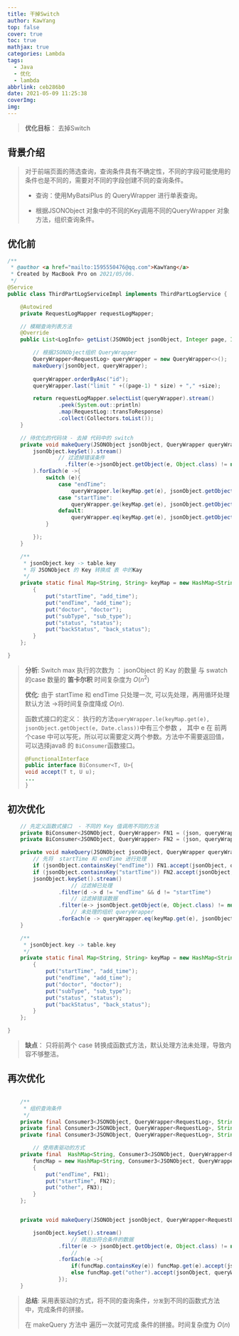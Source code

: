 ```yaml
---
title: 干掉Switch
author: KawYang
top: false
cover: true
toc: true
mathjax: true
categories: Lambda
tags:
  - Java
  - 优化
  - lambda
abbrlink: ceb286b0
date: 2021-05-09 11:25:38
coverImg:
img:
---
```

> **优化目标**： 去掉Switch

## 背景介绍

> 对于前端页面的筛选查询，查询条件具有不确定性，不同的字段可能使用的条件也是不同的，需要对不同的字段创建不同的查询条件。
>
> - 查询：使用MyBatsiPlus 的 QueryWrapper 进行单表查询。
>
> - 根据JSONObject 对象中的不同的Key调用不同的QueryWrapper 对象方法，组织查询条件。

## 优化前

```java
/**
 * @author <a href="mailto:1595550476@qq.com">KawYang</a>
 * Created by MacBook Pro on 2021/05/06.
 */
@Service
public class ThirdPartLogServiceImpl implements ThirdPartLogService {

    @Autowired
    private RequestLogMapper requestLogMapper;

   	// 模糊查询列表方法
    @Override
    public List<LogInfo> getList(JSONObject jsonObject, Integer page, Integer size) {

        // 根据JSONObject组织 QueryWrapper
        QueryWrapper<RequestLog> queryWrapper = new QueryWrapper<>();
        makeQuery(jsonObject, queryWrapper);
      
        queryWrapper.orderByAsc("id");
        queryWrapper.last("limit " +((page-1) * size) + "," +size);

        return requestLogMapper.selectList(queryWrapper).stream()
                .peek(System.out::println)
                .map(RequestLog::transToResponse)
                .collect(Collectors.toList());
    }

  	// 待优化的代码块 - 去掉 代码中的 switch 
    private void makeQuery(JSONObject jsonObject, QueryWrapper queryWrapper) {
        jsonObject.keySet().stream()
          		// 过滤掉错误条件
		          .filter(e->jsonObject.getObject(e, Object.class) != null && !jsonObject.getString(e).isEmpty()
        ).forEach(e ->{
            switch (e){
                case "endTime":
                    queryWrapper.le(keyMap.get(e), jsonObject.getObject(e, Date.class)); break;
                case "startTime":
                    queryWrapper.ge(keyMap.get(e), jsonObject.getObject(e, Date.class)); break;
                default:
                    queryWrapper.eq(keyMap.get(e), jsonObject.getObject(e, String.class)); break;
            }

        });
    }

    /**
     * jsonObject.key -> table.key
     * 将 JSONObject 的 Key 转换成 表 中的Kay
     */
    private static final Map<String, String> keyMap = new HashMap<String, String>(){
        {
            put("startTime", "add_time");
            put("endTime", "add_time");
            put("doctor", "doctor");
            put("subType", "sub_type");
            put("status", "status");
            put("backStatus", "back_status");
        }
    };

}

```

> **分析**: Switch max 执行的次数为 ： jsonObject 的 Kay 的数量 与 swatch 的case 数量的 **笛卡尔积** 时间复杂度为 $O(n^2)$
>
> **优化**: 由于 startTime 和 endTime 只处理一次, 可以先处理，再用循环处理默认方法 ->将时间复杂度降成 $O(n)$.
>
> 函数式接口的定义： 执行的方法`queryWrapper.le(keyMap.get(e), jsonObject.getObject(e, Date.class))`中有三个参数 ， 其中 e 在 前两个case 中可以写死，所以可以需要定义两个参数。方法中不需要返回值，可以选择java8 的 `BiConsumer`函数接口。
>
> ```java
> @FunctionalInterface
> public interface BiConsumer<T, U>{
> void accept(T t, U u);
> ...
> }
> ```

## 初次优化

```java
  	// 先定义函数式接口  - 不同的 Key 值调用不同的方法
    private BiConsumer<JSONObject, QueryWrapper> FN1 = (json, queryWrapper) -> queryWrapper.le(keyMap.get("endTime"), json.getObject("endTime", Date.class));
    private BiConsumer<JSONObject, QueryWrapper> FN2 = (json, queryWrapper) -> queryWrapper.ge(keyMap.get("startTime"), json.getObject("startTime", Date.class));

    private void makeQuery(JSONObject jsonObject, QueryWrapper queryWrapper) {
      	// 先将  startTime 和 endTime 进行处理
      	if (jsonObject.containsKey("endTime")) FN1.accept(jsonObject, queryWrapper);
        if (jsonObject.containsKey("startTime")) FN2.accept(jsonObject, queryWrapper);
        jsonObject.keySet().stream()
          			// 过滤掉已处理
                .filter(d -> d != "endTime" && d != "startTime")
          			// 过滤掉错误数据
                .filter(e-> jsonObject.getObject(e, Object.class) != null && !jsonObject.getString(e).isEmpty())
          			// 未处理的组织 queryWrapper
                .forEach(e -> queryWrapper.eq(keyMap.get(e), jsonObject.getObject(e, String.class)));
    }

    /**
     * jsonObject.key -> table.key
     */
    private static final Map<String, String> keyMap = new HashMap<String, String>(){
        {
            put("startTime", "add_time");
            put("endTime", "add_time");
            put("doctor", "doctor");
            put("subType", "sub_type");
            put("status", "status");
            put("backStatus", "back_status");
        }
    };

}
```

> **缺点**： 只将前两个 case 转换成函数式方法，默认处理方法未处理，导致内容不够整洁。

## 再次优化

```java

    /**
     * 组织查询条件
     */
    private final Consumer3<JSONObject, QueryWrapper<RequestLog>, String> FN1 = (json, queryWrapper, key) -> queryWrapper.le(keyMap.get(key), json.getObject(key, Date.class));
    private final Consumer3<JSONObject, QueryWrapper<RequestLog>, String> FN2 = (json, queryWrapper, key) -> queryWrapper.ge(keyMap.get(key), json.getObject(key, Date.class));
    private final Consumer3<JSONObject, QueryWrapper<RequestLog>, String> FN3 = (json, queryWrapper, key) -> queryWrapper.eq(keyMap.get(key), json.getString(key));

		// 使用表驱动的方式
    private final  HashMap<String, Consumer3<JSONObject, QueryWrapper<RequestLog>, String>>
        funcMap = new HashMap<String, Consumer3<JSONObject, QueryWrapper<RequestLog>, String>>(){
        {
            put("endTime", FN1);
            put("startTime", FN2);
            put("other", FN3);
        }
    };


    private void makeQuery(JSONObject jsonObject, QueryWrapper<RequestLog> queryWrapper) {

        jsonObject.keySet().stream()
          			// 筛选出符合条件的数据
                .filter(e -> jsonObject.getObject(e, Object.class) != null && !jsonObject.getString(e).isEmpty())
          			//
                .forEach(e ->{
                    if(funcMap.containsKey(e)) funcMap.get(e).accept(jsonObject, queryWrapper,e);
                    else funcMap.get("other").accept(jsonObject, queryWrapper,e);
                });
    }

```

> **总结**:  采用表驱动的方式，将不同的查询条件，`分发`到不同的函数式方法中，完成条件的拼接。
>
> 在 makeQuery 方法中 遍历一次就可完成 条件的拼接。时间复杂度为 $O(n)$

